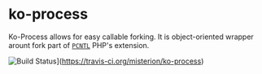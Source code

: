 ko-process
==========

Ko-Process allows for easy callable forking. It is object-oriented wrapper arount fork part of
[`PCNTL`](http://php.net/manual/ru/book.pcntl.php) PHP's extension.

![Build Status](https://travis-ci.org/misterion/ko-process.png?branch=master)](https://travis-ci.org/misterion/ko-process)